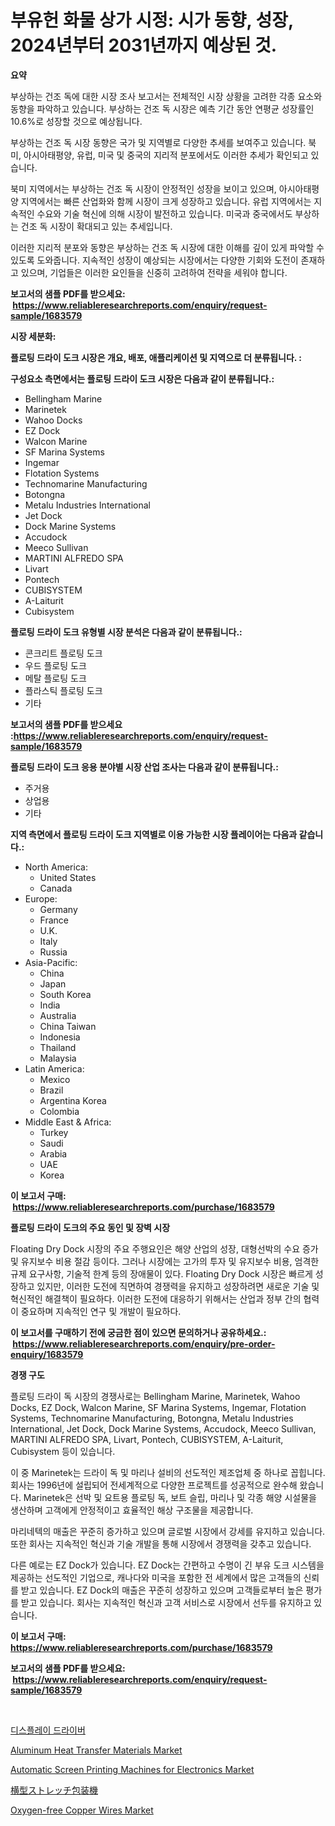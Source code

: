 <p><h1>부유헌 화물 상가 시정: 시가 동향, 성장, 2024년부터 2031년까지 예상된 것.</h1></p><p><strong>요약</strong></p>
<p><p>부상하는 건조 독에 대한 시장 조사 보고서는 전체적인 시장 상황을 고려한 각종 요소와 동향을 파악하고 있습니다. 부상하는 건조 독 시장은 예측 기간 동안 연평균 성장률인 10.6%로 성장할 것으로 예상됩니다. </p><p>부상하는 건조 독 시장 동향은 국가 및 지역별로 다양한 추세를 보여주고 있습니다. 북미, 아시아태평양, 유럽, 미국 및 중국의 지리적 분포에서도 이러한 추세가 확인되고 있습니다. </p><p>북미 지역에서는 부상하는 건조 독 시장이 안정적인 성장을 보이고 있으며, 아시아태평양 지역에서는 빠른 산업화와 함께 시장이 크게 성장하고 있습니다. 유럽 지역에서는 지속적인 수요와 기술 혁신에 의해 시장이 발전하고 있습니다. 미국과 중국에서도 부상하는 건조 독 시장이 확대되고 있는 추세입니다.</p><p>이러한 지리적 분포와 동향은 부상하는 건조 독 시장에 대한 이해를 깊이 있게 파악할 수 있도록 도와줍니다. 지속적인 성장이 예상되는 시장에서는 다양한 기회와 도전이 존재하고 있으며, 기업들은 이러한 요인들을 신중히 고려하여 전략을 세워야 합니다.</p></p>
<p><strong>보고서의 샘플 PDF를 받으세요: &nbsp;<a href="https://www.reliableresearchreports.com/enquiry/request-sample/1683579">https://www.reliableresearchreports.com/enquiry/request-sample/1683579</a></strong></p>
<p><strong>시장 세분화:</strong></p>
<p><strong> 플로팅 드라이 도크 시장은 개요, 배포, 애플리케이션 및 지역으로 더 분류됩니다. :</strong></p>
<p><strong>구성요소 측면에서는 플로팅 드라이 도크 시장은 다음과 같이 분류됩니다.:</strong></p>
<p><ul><li>Bellingham Marine</li><li>Marinetek</li><li>Wahoo Docks</li><li>EZ Dock</li><li>Walcon Marine</li><li>SF Marina Systems</li><li>Ingemar</li><li>Flotation Systems</li><li>Technomarine Manufacturing</li><li>Botongna</li><li>Metalu Industries International</li><li>Jet Dock</li><li>Dock Marine Systems</li><li>Accudock</li><li>Meeco Sullivan</li><li>MARTINI ALFREDO SPA</li><li>Livart</li><li>Pontech</li><li>CUBISYSTEM</li><li>A-Laiturit</li><li>Cubisystem</li></ul></p>
<p><strong> 플로팅 드라이 도크 유형별 시장 분석은 다음과 같이 분류됩니다.:</strong></p>
<p><ul><li>콘크리트 플로팅 도크</li><li>우드 플로팅 도크</li><li>메탈 플로팅 도크</li><li>플라스틱 플로팅 도크</li><li>기타</li></ul></p>
<p><strong>보고서의 샘플 PDF를 받으세요 :<a href="https://www.reliableresearchreports.com/enquiry/request-sample/1683579">https://www.reliableresearchreports.com/enquiry/request-sample/1683579</a></strong></p>
<p><strong> 플로팅 드라이 도크 응용 분야별 시장 산업 조사는 다음과 같이 분류됩니다.:</strong></p>
<p><ul><li>주거용</li><li>상업용</li><li>기타</li></ul></p>
<p><strong>지역 측면에서 플로팅 드라이 도크 지역별로 이용 가능한 시장 플레이어는 다음과 같습니다.:</strong></p>
<p><ul>
    <li>
        North America:
        <ul>
            <li>United States</li>
            <li>Canada</li>
        </ul>
    </li>
    <li>
        Europe:
        <ul>
            <li>Germany</li>
            <li>France</li>
            <li>U.K.</li>
            <li>Italy</li>
            <li>Russia</li>
        </ul>
    </li>
    <li>
        Asia-Pacific:
        <ul>
            <li>China</li>
            <li>Japan</li>
            <li>South Korea</li>
            <li>India</li>
            <li>Australia</li>
            <li>China Taiwan</li>
            <li>Indonesia</li>
            <li>Thailand</li>
            <li>Malaysia</li>
        </ul>
    </li>
    <li>
        Latin America:
        <ul>
            <li>Mexico</li>
            <li>Brazil</li>
            <li>Argentina Korea</li>
            <li>Colombia</li>
        </ul>
    </li>
    <li>
        Middle East & Africa:
        <ul>
            <li>Turkey</li>
            <li>Saudi</li>
            <li>Arabia</li>
            <li>UAE</li>
            <li>Korea</li>
        </ul>
    </li>
    </ul></p>
<p><strong>이 보고서 구매: &nbsp;<a href="https://www.reliableresearchreports.com/purchase/1683579">https://www.reliableresearchreports.com/purchase/1683579</a></strong></p>
<p><strong>플로팅 드라이 도크의 주요 동인 및 장벽 시장</strong></p>
<p><p>Floating Dry Dock 시장의 주요 주행요인은 해양 산업의 성장, 대형선박의 수요 증가 및 유지보수 비용 절감 등이다. 그러나 시장에는 고가의 투자 및 유지보수 비용, 엄격한 규제 요구사항, 기술적 한계 등의 장애물이 있다. Floating Dry Dock 시장은 빠르게 성장하고 있지만, 이러한 도전에 직면하여 경쟁력을 유지하고 성장하려면 새로운 기술 및 혁신적인 해결책이 필요하다. 이러한 도전에 대응하기 위해서는 산업과 정부 간의 협력이 중요하며 지속적인 연구 및 개발이 필요하다.</p></p>
<p><strong>이 보고서를 구매하기 전에 궁금한 점이 있으면 문의하거나 공유하세요.: &nbsp;<a href="https://www.reliableresearchreports.com/enquiry/pre-order-enquiry/1683579">https://www.reliableresearchreports.com/enquiry/pre-order-enquiry/1683579</a></strong></p>
<p><strong>경쟁 구도</strong></p>
<p><p>플로팅 드라이 독 시장의 경쟁사로는 Bellingham Marine, Marinetek, Wahoo Docks, EZ Dock, Walcon Marine, SF Marina Systems, Ingemar, Flotation Systems, Technomarine Manufacturing, Botongna, Metalu Industries International, Jet Dock, Dock Marine Systems, Accudock, Meeco Sullivan, MARTINI ALFREDO SPA, Livart, Pontech, CUBISYSTEM, A-Laiturit, Cubisystem 등이 있습니다.</p><p>이 중 Marinetek는 드라이 독 및 마리나 설비의 선도적인 제조업체 중 하나로 꼽힙니다. 회사는 1996년에 설립되어 전세계적으로 다양한 프로젝트를 성공적으로 완수해 왔습니다. Marinetek은 선박 및 요트용 플로팅 독, 보트 슬립, 마리나 및 각종 해양 시설물을 생산하며 고객에게 안정적이고 효율적인 해상 구조물을 제공합니다.</p><p>마리네텍의 매출은 꾸준히 증가하고 있으며 글로벌 시장에서 강세를 유지하고 있습니다. 또한 회사는 지속적인 혁신과 기술 개발을 통해 시장에서 경쟁력을 갖추고 있습니다.</p><p>다른 예로는 EZ Dock가 있습니다. EZ Dock는 간편하고 수명이 긴 부유 도크 시스템을 제공하는 선도적인 기업으로, 캐나다와 미국을 포함한 전 세계에서 많은 고객들의 신뢰를 받고 있습니다. EZ Dock의 매출은 꾸준히 성장하고 있으며 고객들로부터 높은 평가를 받고 있습니다. 회사는 지속적인 혁신과 고객 서비스로 시장에서 선두를 유지하고 있습니다.</p></p>
<p><strong>이 보고서 구매: &nbsp; <a href="https://www.reliableresearchreports.com/purchase/1683579">https://www.reliableresearchreports.com/purchase/1683579</a></strong></p>
<p><strong>보고서의 샘플 PDF를 받으세요: &nbsp;<a href="https://www.reliableresearchreports.com/enquiry/request-sample/1683579">https://www.reliableresearchreports.com/enquiry/request-sample/1683579</a></strong><strong></strong></p>
<p>&nbsp;</p>
<p><p><a href="https://github.com/bunxhcci35271755/Market-Research-Report-List-1/blob/main/82188261832.md">디스플레이 드라이버</a></p><p><a href="https://github.com/Chiragrp22/Market-Research-Report-List-3/blob/main/aluminum-heat-transfer-materials-market.md">Aluminum Heat Transfer Materials Market</a></p><p><a href="https://issuu.com/reportprime-2/docs/automatic-screen-printing-machines-for-electronics">Automatic Screen Printing Machines for Electronics Market</a></p><p><a href="https://medium.com/@zackaryhalvorson2023/%E6%B0%B4%E5%B9%B3%E3%82%B9%E3%83%88%E3%83%AC%E3%83%83%E3%83%81%E3%83%A9%E3%83%83%E3%83%94%E3%83%B3%E3%82%B0%E6%A9%9F%E5%B8%82%E5%A0%B4%E8%A6%8F%E6%A8%A1-%E5%B8%82%E5%A0%B4%E5%8B%95%E5%90%91%E3%81%A8%E5%B8%82%E5%A0%B4%E4%BA%88%E6%B8%AC-2024%E5%B9%B4%E3%81%8B%E3%82%892031%E5%B9%B4-fddcc843ea14">横型ストレッチ包装機</a></p><p><a href="https://github.com/derrinmiltonellis35gcl/Market-Research-Report-List-1/blob/main/oxygen-free-copper-wires-market.md">Oxygen-free Copper Wires Market</a></p></p>